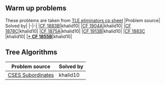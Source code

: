 ## Warm up problems
These problems are taken from [TLE eliminators cp sheet](https://www.tle-eliminators.com/cp-sheet)
|Problem source| Solved by|
|-|-|
|[CF 1883B](https://codeforces.com/problemset/problem/1883/B)|khalid10|
|[CF 1904A](https://codeforces.com/problemset/problem/1904/A)|khalid10|
|[CF 1878C](https://codeforces.com/problemset/problem/1878/C)|khalid10|
|[CF 1875A](https://codeforces.com/problemset/problem/1875/A)|khalid10|
|[CF 1913B](https://codeforces.com/problemset/problem/1913/B)|khalid10|
|[CF 1883C](https://codeforces.com/contest/1883/problem/C)   |khalid10|
|[* **CF 1855B**](https://codeforces.com/problemset/problem/1855/B)|khalid10|

## Tree Algorithms
|Problem source| Solved by|
|-|-|
|[CSES Subordinates](https://cses.fi/problemset/task/1674)|khalid10|